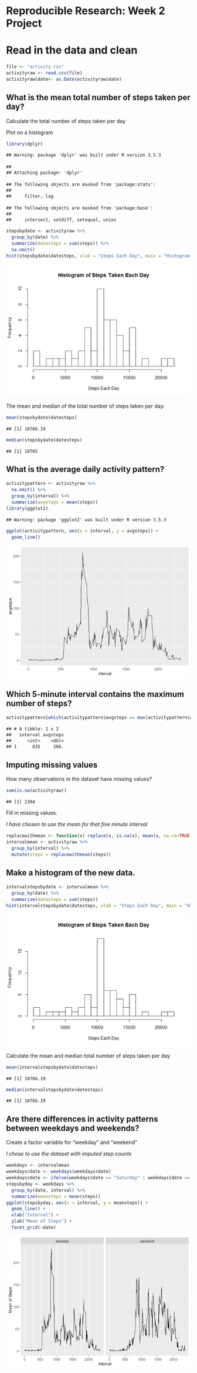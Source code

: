 Reproducible Research: Week 2 Project
================

# Read in the data and clean

``` r
file <- "activity.csv"
activityraw <- read.csv(file)
activityraw$date<- as.Date(activityraw$date)
```

## What is the mean total number of steps taken per day?

Calculate the total number of steps taken per day

Plot on a histogram

``` r
library(dplyr)
```

    ## Warning: package 'dplyr' was built under R version 3.5.3

    ## 
    ## Attaching package: 'dplyr'

    ## The following objects are masked from 'package:stats':
    ## 
    ##     filter, lag

    ## The following objects are masked from 'package:base':
    ## 
    ##     intersect, setdiff, setequal, union

``` r
stepsbydate <- activityraw %>% 
  group_by(date) %>%
  summarize(datesteps = sum(steps)) %>%
  na.omit()
hist(stepsbydate$datesteps, xlab = "Steps Each Day", main = "Histogram of Steps Taken Each Day", breaks = 20)
```

![](PA1_template_files/figure-gfm/activityraw-1.png)<!-- -->

The mean and median of the total number of steps taken per day:

``` r
mean(stepsbydate$datesteps)
```

    ## [1] 10766.19

``` r
median(stepsbydate$datesteps)
```

    ## [1] 10765

## What is the average daily activity pattern?

``` r
activitypattern <- activityraw %>%
  na.omit() %>%
  group_by(interval) %>%
  summarize(avgsteps = mean(steps))
library(ggplot2)
```

    ## Warning: package 'ggplot2' was built under R version 3.5.3

``` r
ggplot(activitypattern, aes(x = interval, y = avgsteps)) +
  geom_line()
```

![](PA1_template_files/figure-gfm/activitypattern-1.png)<!-- -->

## Which 5-minute interval contains the maximum number of steps?

``` r
activitypattern[which(activitypattern$avgsteps == max(activitypattern$avgsteps)),]
```

    ## # A tibble: 1 x 2
    ##   interval avgsteps
    ##      <int>    <dbl>
    ## 1      835     206.

## Imputing missing values

How many observations in the dataset have missing values?

``` r
sum(is.na(activityraw))
```

    ## [1] 2304

Fill in missing values.

*I have chosen to use the mean for that five minute interval*

``` r
replacewithmean <- function(x) replace(x, is.na(x), mean(x, na.rm=TRUE))
intervalmean <- activityraw %>%
  group_by(interval) %>%
  mutate(steps = replacewithmean(steps))
```

## Make a histogram of the new data.

``` r
intervalstepsbydate <- intervalmean %>% 
  group_by(date) %>%
  summarize(datesteps = sum(steps))
hist(intervalstepsbydate$datesteps, xlab = "Steps Each Day", main = "Histogram of Steps Taken Each Day", breaks = 20)
```

![](PA1_template_files/figure-gfm/newhistogram-1.png)<!-- -->

Calculate the mean and median total number of steps taken per
day

``` r
mean(intervalstepsbydate$datesteps)
```

    ## [1] 10766.19

``` r
median(intervalstepsbydate$datesteps)
```

    ## [1] 10766.19

## Are there differences in activity patterns between weekdays and weekends?

Create a factor variable for “weekday” and “weekend”

*I chose to use the dataset with imputed step counts*

``` r
weekdays <- intervalmean
weekdays$date <- weekdays(weekdays$date)
weekdays$date <- ifelse(weekdays$date == "Saturday" | weekdays$date == "Sunday", "weekend","weekday")
stepsbyday <- weekdays %>%
  group_by(date, interval) %>%
  summarize(meansteps = mean(steps))
ggplot(stepsbyday, aes(x = interval, y = meansteps)) +
  geom_line() +
  xlab("Interval") +
  ylab("Mean of Steps") +
  facet_grid(~date)
```

![](PA1_template_files/figure-gfm/patterns-1.png)<!-- -->
